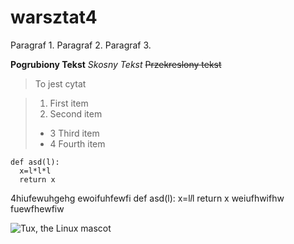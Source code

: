 # warsztat4

Paragraf 1.
Paragraf 2.
Paragraf 3.

**Pogrubiony Tekst**
*Skosny Tekst*
~~Przekreslony tekst~~
> To jest cytat

> 1. First item
> 2. Second item
> - 3 Third item
> - 4 Fourth item

    def asd(l):
      x=l*l*l
      return x
      
4hiufewuhgehg
ewoifuhfewfi
        def asd(l):
            x=l*l*l
            return x
weiufhwifhw
fuewfhewfiw

![Tux, the Linux mascot](c:/users/soczki/desktop/tux.png)
